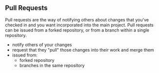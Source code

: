 
## Pull Requests

Pull requests are the way of notifying others about changes that you've checked in and you want incorporated into the
main project.  Pull requests can be issued from a forked repository, or from a branch within a single repository.

* notify others of your changes
* request that they "pull" those changes into their work and merge them
* issued from:
  * forked repository
  * branches in the same repository

